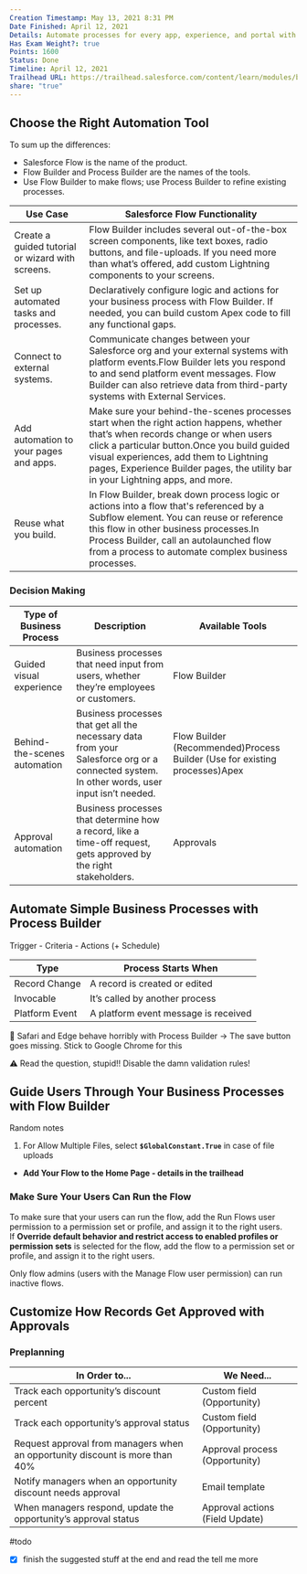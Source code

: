 ```yaml
---
Creation Timestamp: May 13, 2021 8:31 PM
Date Finished: April 12, 2021
Details: Automate processes for every app, experience, and portal with declarative tools.
Has Exam Weight?: true
Points: 1600
Status: Done
Timeline: April 12, 2021
Trailhead URL: https://trailhead.salesforce.com/content/learn/modules/business_process_automation?trailmix_creator_id=strailhead&trailmix_slug=prepare-for-your-salesforce-platform-developer-i-credential
share: "true"
---
```


## **Choose the Right Automation Tool**

To sum up the differences:

- Salesforce Flow is the name of the product.
- Flow Builder and Process Builder are the names of the tools.
- Use Flow Builder to make flows; use Process Builder to refine existing processes.

| Use Case                                         | Salesforce Flow Functionality                                                                                                                                                                                                                                                                                 |
| ------------------------------------------------ | ------------------------------------------------------------------------------------------------------------------------------------------------------------------------------------------------------------------------------------------------------------------------------------------------------------- |
| Create a guided tutorial or wizard with screens. | Flow Builder includes several out-of-the-box screen components, like text boxes, radio buttons, and file-uploads. If you need more than what’s offered, add custom Lightning components to your screens.                                                                                                      |
| Set up automated tasks and processes.            | Declaratively configure logic and actions for your business process with Flow Builder. If needed, you can build custom Apex code to fill any functional gaps.                                                                                                                                                 |
| Connect to external systems.                     | Communicate changes between your Salesforce org and your external systems with platform events.Flow Builder lets you respond to and send platform event messages. Flow Builder can also retrieve data from third-party systems with External Services.                                                        |
| Add automation to your pages and apps.           | Make sure your behind-the-scenes processes start when the right action happens, whether that’s when records change or when users click a particular button.Once you build guided visual experiences, add them to Lightning pages, Experience Builder pages, the utility bar in your Lightning apps, and more. |
| Reuse what you build.                            | In Flow Builder, break down process logic or actions into a flow that's referenced by a Subflow element. You can reuse or reference this flow in other business processes.In Process Builder, call an autolaunched flow from a process to automate complex business processes.                                |

### Decision Making

| Type of Business Process     | Description                                                                                                                                 | Available Tools                                                            |
| ---------------------------- | ------------------------------------------------------------------------------------------------------------------------------------------- | -------------------------------------------------------------------------- |
| Guided visual experience     | Business processes that need input from users, whether they’re employees or customers.                                                      | Flow Builder                                                               |
| Behind-the-scenes automation | Business processes that get all the necessary data from your Salesforce org or a connected system. In other words, user input isn’t needed. | Flow Builder (Recommended)Process Builder (Use for existing processes)Apex |
| Approval automation          | Business processes that determine how a record, like a time-off request, gets approved by the right stakeholders.                           | Approvals                                                                  |

## **Automate Simple Business Processes with Process Builder**

Trigger - Criteria - Actions (+ Schedule)

| Type           | Process Starts When                  |
| -------------- | ------------------------------------ |
| Record Change  | A record is created or edited        |
| Invocable      | It’s called by another process       |
| Platform Event | A platform event message is received |

 🚨 Safari and Edge behave horribly with Process Builder → The save button goes missing. Stick to Google Chrome for this

 ⚠️ Read the question, stupid!! Disable the damn validation rules!

## **Guide Users Through Your Business Processes with Flow Builder**

Random notes

1. For Allow Multiple Files, select **`$GlobalConstant.True`** in case of file uploads

- **Add Your Flow to the Home Page - details in the trailhead**

### Make Sure Your Users Can Run the Flow

To make sure that your users can run the flow, add the Run Flows user permission to a permission set or profile, and assign it to the right users. If **Override default behavior and restrict access to enabled profiles or permission sets** is selected for the flow, add the flow to a permission set or profile, and assign it to the right users.

Only flow admins (users with the Manage Flow user permission) can run inactive flows.

## **Customize How Records Get Approved with Approvals**

### Preplanning

| In Order to...                                                               | We Need...                      |
| ---------------------------------------------------------------------------- | ------------------------------- |
| Track each opportunity’s discount percent                                    | Custom field (Opportunity)      |
| Track each opportunity’s approval status                                     | Custom field (Opportunity)      |
| Request approval from managers when an opportunity discount is more than 40% | Approval process (Opportunity)  |
| Notify managers when an opportunity discount needs approval                  | Email template                  |
| When managers respond, update the opportunity’s approval status              | Approval actions (Field Update) |

#todo

- [x]  finish the suggested stuff at the end and read the tell me more
